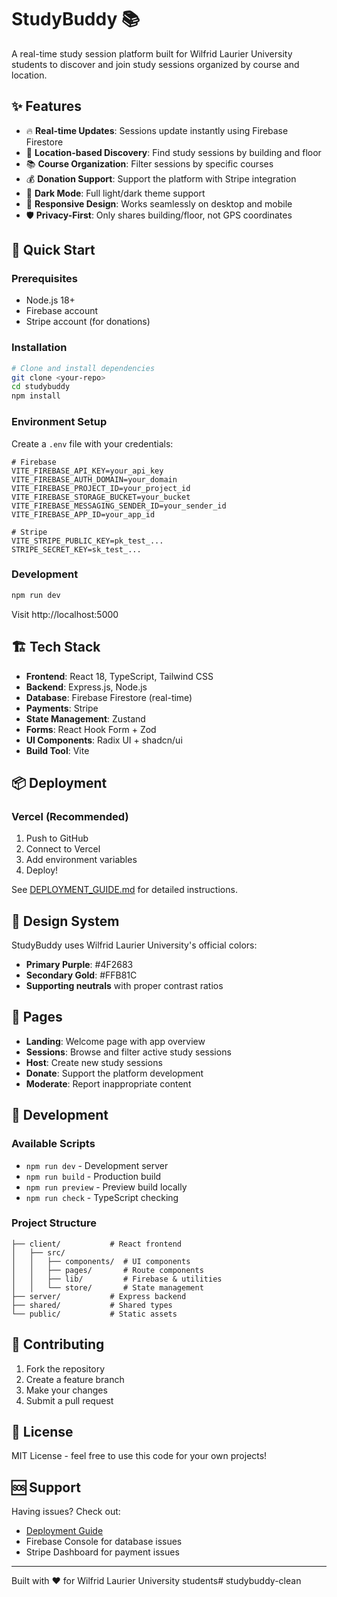 # StudyBuddy 📚

A real-time study session platform built for Wilfrid Laurier University students to discover and join study sessions organized by course and location.

## ✨ Features

- 🔥 **Real-time Updates**: Sessions update instantly using Firebase Firestore
- 📍 **Location-based Discovery**: Find study sessions by building and floor
- 📚 **Course Organization**: Filter sessions by specific courses
- 💰 **Donation Support**: Support the platform with Stripe integration
- 🌙 **Dark Mode**: Full light/dark theme support
- 📱 **Responsive Design**: Works seamlessly on desktop and mobile
- 🛡️ **Privacy-First**: Only shares building/floor, not GPS coordinates

## 🚀 Quick Start

### Prerequisites
- Node.js 18+
- Firebase account
- Stripe account (for donations)

### Installation
```bash
# Clone and install dependencies
git clone <your-repo>
cd studybuddy
npm install
```

### Environment Setup
Create a `.env` file with your credentials:

```env
# Firebase
VITE_FIREBASE_API_KEY=your_api_key
VITE_FIREBASE_AUTH_DOMAIN=your_domain
VITE_FIREBASE_PROJECT_ID=your_project_id
VITE_FIREBASE_STORAGE_BUCKET=your_bucket
VITE_FIREBASE_MESSAGING_SENDER_ID=your_sender_id
VITE_FIREBASE_APP_ID=your_app_id

# Stripe
VITE_STRIPE_PUBLIC_KEY=pk_test_...
STRIPE_SECRET_KEY=sk_test_...
```

### Development
```bash
npm run dev
```

Visit http://localhost:5000

## 🏗️ Tech Stack

- **Frontend**: React 18, TypeScript, Tailwind CSS
- **Backend**: Express.js, Node.js
- **Database**: Firebase Firestore (real-time)
- **Payments**: Stripe
- **State Management**: Zustand
- **Forms**: React Hook Form + Zod
- **UI Components**: Radix UI + shadcn/ui
- **Build Tool**: Vite

## 📦 Deployment

### Vercel (Recommended)
1. Push to GitHub
2. Connect to Vercel
3. Add environment variables
4. Deploy!

See [DEPLOYMENT_GUIDE.md](./DEPLOYMENT_GUIDE.md) for detailed instructions.

## 🎨 Design System

StudyBuddy uses Wilfrid Laurier University's official colors:
- **Primary Purple**: #4F2683
- **Secondary Gold**: #FFB81C
- **Supporting neutrals** with proper contrast ratios

## 📱 Pages

- **Landing**: Welcome page with app overview
- **Sessions**: Browse and filter active study sessions  
- **Host**: Create new study sessions
- **Donate**: Support the platform development
- **Moderate**: Report inappropriate content

## 🔧 Development

### Available Scripts
- `npm run dev` - Development server
- `npm run build` - Production build
- `npm run preview` - Preview build locally
- `npm run check` - TypeScript checking

### Project Structure
```
├── client/           # React frontend
│   ├── src/
│   │   ├── components/  # UI components
│   │   ├── pages/       # Route components  
│   │   ├── lib/         # Firebase & utilities
│   │   └── store/       # State management
├── server/           # Express backend
├── shared/           # Shared types
└── public/           # Static assets
```

## 🤝 Contributing

1. Fork the repository
2. Create a feature branch
3. Make your changes
4. Submit a pull request

## 📄 License

MIT License - feel free to use this code for your own projects!

## 🆘 Support

Having issues? Check out:
- [Deployment Guide](./DEPLOYMENT_GUIDE.md)
- Firebase Console for database issues
- Stripe Dashboard for payment issues

---

Built with ❤️ for Wilfrid Laurier University students# studybuddy-clean

